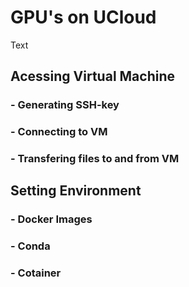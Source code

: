 # GPU's on UCloud 

Text 


## Acessing Virtual Machine
### - Generating SSH-key
### - Connecting to VM
### - Transfering files to and from VM

## Setting Environment
### - Docker Images
### - Conda
### - Cotainer

